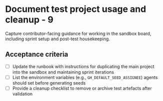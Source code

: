 <!--
title: Document test project usage and cleanup - 9
labels: ["test"]
assignees: ["mfortin014"]
uid: test-project-bootstrap-child-2-documentation-9
parent_uid: test-project-bootstrap-epic-9
type: Policy
status: Draft
priority: P2
area: ci
project: "test"
series: "Throughput"
work_type: Child
story_points: 2
step: 2
sprint: "Sprint 13"
doc: "docs/runbooks/github_projects_setup.md"
-->

# Document test project usage and cleanup - 9

Capture contributor-facing guidance for working in the sandbox board, including sprint setup and post-test housekeeping.

## Acceptance criteria

- [ ] Update the runbook with instructions for duplicating the main project into the sandbox and maintaining sprint iterations
- [ ] List the environment variables (e.g., `GH_DEFAULT_SEED_ASSIGNEE`) agents should set before generating seeds
- [ ] Provide a cleanup checklist to remove or archive test artefacts after validation
